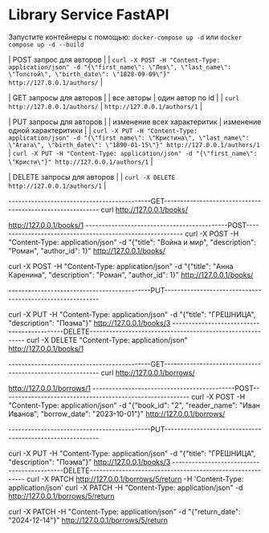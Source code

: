 
# Library Service FastAPI


Запустите контейнеры с помощью: `docker-compose up -d` или `docker compose up -d --build`


| POST запрос для авторов |
| `curl -X POST -H "Content-Type: application/json" -d "{\"first_name\": \"Лев\", \"last_name\": \"Толстой\", \"birth_date\": \"1828-09-09\"}" http://127.0.0.1/authors/` |


| GET запросы для авторов |
| все авторы | один автор по id |
| `curl http://127.0.0.1/authors/` | `http://127.0.0.1/authors/1` |

| PUT запросы для авторов |
| изменение всех характеритик | изменение одной характеритики |
| `curl -X PUT -H "Content-Type: application/json" -d "{\"first_name\": \"Кристина\", \"last_name\": \"Агата\", \"birth_date\": \"1890-01-15\"}" http://127.0.0.1/authors/1` | `curl -X PUT -H "Content-Type: application/json" -d "{\"first_name\": \"Кристи\"}" http://127.0.0.1/authors/1` |


| DELETE запросы для авторов |
| `curl -X DELETE http://127.0.0.1/authors/1` |








--------------------------------------------GET----------------------------------------------------------
curl http://127.0.0.1/books/ 

http://127.0.0.1/books/1
--------------------------------------------POST----------------------------------------------------------
curl -X POST -H "Content-Type: application/json" -d "{\"title\": \"Война и мир\", \"description\": \"Роман\", \"author_id\": 1}" http://127.0.0.1/books/

curl -X POST -H "Content-Type: application/json" -d "{\"title\": \"Анна Каренина\", \"description\": \"Роман\", \"author_id\": 1}" http://127.0.0.1/books/

--------------------------------------------PUT----------------------------------------------------------

curl -X PUT -H "Content-Type: application/json" -d "{\"title\": \"ГРЕШНИЦА\", \"description\": \"Поэма\"}" http://127.0.0.1/books/3
--------------------------------------------DELETE----------------------------------------------------------
curl -X DELETE "Content-Type: application/json" http://127.0.0.1/books/1









--------------------------------------------GET----------------------------------------------------------
curl http://127.0.0.1/borrows/ 

http://127.0.0.1/borrows/1
--------------------------------------------POST----------------------------------------------------------
curl -X POST -H "Content-Type: application/json" -d "{\"book_id\": \"2\", \"reader_name\": \"Иван Иванов\", \"borrow_date\": \"2023-10-01\"}" http://127.0.0.1/borrows/

--------------------------------------------PUT----------------------------------------------------------

curl -X PUT -H "Content-Type: application/json" -d "{\"title\": \"ГРЕШНИЦА\", \"description\": \"Поэма\"}" http://127.0.0.1/books/3
--------------------------------------------DELETE----------------------------------------------------------
curl -X PATCH http://127.0.0.1/borrows/5/return -H 'Content-Type: application/json'
curl -X PATCH -H "Content-Type: application/json" -d http://127.0.0.1/borrows/5/return

curl -X PATCH -H "Content-Type: application/json" -d "{"return_date": \"2024-12-14\"}" http://127.0.0.1/borrows/5/return